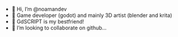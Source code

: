 - 👋 Hi, I’m @noamandev
- 👀 Game developer (godot) and mainly 3D artist (blender and krita)
- 🌱 GdSCRIPT is my bestfriend! 
- 💞️ I’m looking to collaborate on github...
